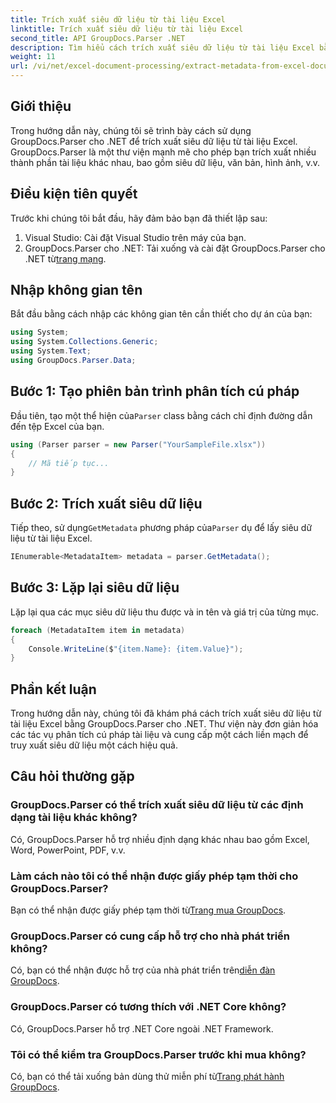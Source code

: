 ```yaml
---
title: Trích xuất siêu dữ liệu từ tài liệu Excel
linktitle: Trích xuất siêu dữ liệu từ tài liệu Excel
second_title: API GroupDocs.Parser .NET
description: Tìm hiểu cách trích xuất siêu dữ liệu từ tài liệu Excel bằng GroupDocs.Parser cho .NET. Thực hiện theo hướng dẫn từng bước này.
weight: 11
url: /vi/net/excel-document-processing/extract-metadata-from-excel-document/
---
```

## Giới thiệu
Trong hướng dẫn này, chúng tôi sẽ trình bày cách sử dụng GroupDocs.Parser cho .NET để trích xuất siêu dữ liệu từ tài liệu Excel. GroupDocs.Parser là một thư viện mạnh mẽ cho phép bạn trích xuất nhiều thành phần tài liệu khác nhau, bao gồm siêu dữ liệu, văn bản, hình ảnh, v.v.
## Điều kiện tiên quyết
Trước khi chúng tôi bắt đầu, hãy đảm bảo bạn đã thiết lập sau:
1. Visual Studio: Cài đặt Visual Studio trên máy của bạn.
2.  GroupDocs.Parser cho .NET: Tải xuống và cài đặt GroupDocs.Parser cho .NET từ[trang mạng](https://releases.groupdocs.com/parser/net/).

## Nhập không gian tên
Bắt đầu bằng cách nhập các không gian tên cần thiết cho dự án của bạn:
```csharp
using System;
using System.Collections.Generic;
using System.Text;
using GroupDocs.Parser.Data;
```
## Bước 1: Tạo phiên bản trình phân tích cú pháp
 Đầu tiên, tạo một thể hiện của`Parser` class bằng cách chỉ định đường dẫn đến tệp Excel của bạn.
```csharp
using (Parser parser = new Parser("YourSampleFile.xlsx"))
{
    // Mã tiếp tục...
}
```
## Bước 2: Trích xuất siêu dữ liệu
 Tiếp theo, sử dụng`GetMetadata` phương pháp của`Parser` dụ để lấy siêu dữ liệu từ tài liệu Excel.
```csharp
IEnumerable<MetadataItem> metadata = parser.GetMetadata();
```
## Bước 3: Lặp lại siêu dữ liệu
Lặp lại qua các mục siêu dữ liệu thu được và in tên và giá trị của từng mục.
```csharp
foreach (MetadataItem item in metadata)
{
    Console.WriteLine($"{item.Name}: {item.Value}");
}
```

## Phần kết luận
Trong hướng dẫn này, chúng tôi đã khám phá cách trích xuất siêu dữ liệu từ tài liệu Excel bằng GroupDocs.Parser cho .NET. Thư viện này đơn giản hóa các tác vụ phân tích cú pháp tài liệu và cung cấp một cách liền mạch để truy xuất siêu dữ liệu một cách hiệu quả.

## Câu hỏi thường gặp
### GroupDocs.Parser có thể trích xuất siêu dữ liệu từ các định dạng tài liệu khác không?
Có, GroupDocs.Parser hỗ trợ nhiều định dạng khác nhau bao gồm Excel, Word, PowerPoint, PDF, v.v.
### Làm cách nào tôi có thể nhận được giấy phép tạm thời cho GroupDocs.Parser?
 Bạn có thể nhận được giấy phép tạm thời từ[Trang mua GroupDocs](https://purchase.groupdocs.com/temporary-license/).
### GroupDocs.Parser có cung cấp hỗ trợ cho nhà phát triển không?
 Có, bạn có thể nhận được hỗ trợ của nhà phát triển trên[diễn đàn GroupDocs](https://forum.groupdocs.com/c/parser/17).
### GroupDocs.Parser có tương thích với .NET Core không?
Có, GroupDocs.Parser hỗ trợ .NET Core ngoài .NET Framework.
### Tôi có thể kiểm tra GroupDocs.Parser trước khi mua không?
 Có, bạn có thể tải xuống bản dùng thử miễn phí từ[Trang phát hành GroupDocs](https://releases.groupdocs.com/).